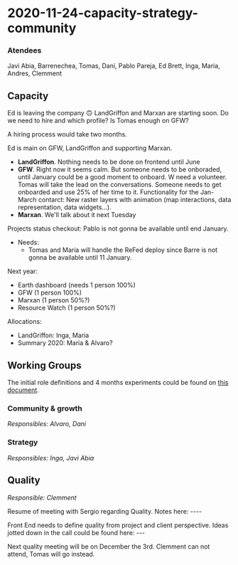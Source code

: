 # 2020-11-24-capacity-strategy-community

### Atendees
Javi Abia, Barrenechea, Tomas, Dani, Pablo Pareja, Ed Brett, Inga, Maria, Andres, Clemment

## Capacity
Ed is leaving the company 🙃
LandGriffon and Marxan are starting soon. Do we need to hire and which profile?
Is Tomas enough on GFW?

A hiring process would take two months.

Ed is main on GFW, LandGriffon and supporting Marxan.
 - **LandGriffon**. Nothing needs to be done on frontend until June
 - **GFW**. Right now it seems calm. But someone needs to be onboraded, until January could be a good moment to onboard. W need a volunteer.
	Tomas will take the lead on the conversations.
	Someone needs to get onboarded and use 25% of her time to it.
	Functionality for the Jan-March contarct: New raster layers with animation (map interactions, data representation, data widgets...).
 - **Marxan**. We'll talk about it next Tuesday 
	
Projects status checkout:
Pablo is not gonna be available until end January.
  - Needs: 
	  - Tomas and Maria will handle the ReFed deploy since Barre is not gonna be available until 11 January.

Next year:
- Earth dashboard (needs 1 person 100%)
- GFW (1 person 100%)
- Marxan (1 person 50%?)
- Resource Watch (1 person 50%?)

Allocations:
 - LandGriffon: Inga, Maria
 - Summary 2020: Maria & Alvaro?
 

## Working Groups
The initial role definitions and 4 months experiments could be found on [this document](https://docs.google.com/document/d/1fLtHAdbc5DTWHzRI_RM2zY5SzGUDvxpkh9k1id6PSyw/edit).

### Community & growth
*Responsibles: Alvaro, Dani*

### Strategy
*Responsibles: Inga, Javi Abia*

## Quality 
*Responsible: Clemment*

Resume of meeting with Sergio regarding Quality. Notes here: ----

Front End needs to define quality from project and client perspective.
Ideas jotted down in the call could be found here: ---

Next quality meeting will be on December the 3rd. Clemment can not attend, Tomas will go instead.

